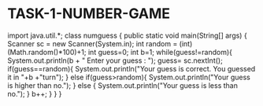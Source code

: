 # TASK-1-NUMBER-GAME

import java.util.*;
class numguess {
    public static void main(String[] args) {
        Scanner sc = new Scanner(System.in);
        int random = (int) (Math.random()*100)+1;
        int guess=0;
        int b=1;
        while(guess!=random){
            System.out.println(b + " Enter your guess : ");
            guess= sc.nextInt();
            if(guess==random){
                System.out.println("Your guess is correct. You guessed it in "+b +"turn");
            }
            else if(guess>random){
                System.out.println("Your guess is higher than no.");
            }
            else {
                System.out.println("Your guess is less than no.");
            }
            b++;
        }
    }
}

